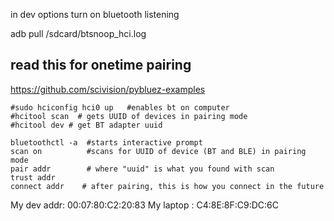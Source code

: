 in dev options turn on bluetooth listening

adb pull /sdcard/btsnoop_hci.log


## read this for onetime pairing

https://github.com/scivision/pybluez-examples

```
#sudo hciconfig hci0 up   #enables bt on computer
#hcitool scan  # gets UUID of devices in pairing mode
#hcitool dev # get BT adapter uuid

bluetoothctl -a  #starts interactive prompt
scan on          #scans for UUID of device (BT and BLE) in pairing mode
pair addr        # where "uuid" is what you found with scan
trust addr
connect addr    # after pairing, this is how you connect in the future
```

My dev addr: 00:07:80:C2:20:83
My laptop : C4:8E:8F:C9:DC:6C